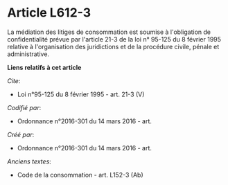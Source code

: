 # Article L612-3

La médiation des litiges de consommation est soumise à l'obligation de confidentialité prévue par l'article 21-3 de la loi n°
95-125 du 8 février 1995 relative à l'organisation des juridictions et de la procédure civile, pénale et administrative.

**Liens relatifs à cet article**

_Cite_:

  - Loi n°95-125 du 8 février 1995 - art. 21-3 (V)

_Codifié par_:

  - Ordonnance n°2016-301 du 14 mars 2016 - art.

_Créé par_:

  - Ordonnance n°2016-301 du 14 mars 2016 - art.

_Anciens textes_:

  - Code de la consommation - art. L152-3 (Ab)
